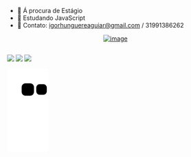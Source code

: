  - 🔭 Á procura de Estágio
 - 🌱 Estudando JavaScript
 - 👯 Contato: igorhunguereaguiar@gmail.com / 31991386262


<div align="center">
  <a href="https://github.com/igorHung">

![image](https://user-images.githubusercontent.com/36906492/194445609-dbae3bf6-526f-4c77-b89b-327b5fb9ee3a.png)

</div>
  
  ##
 
<div> 
  <a href="https://instagram.com/igorhunguere" target="_blank"><img src="https://img.shields.io/badge/-Instagram-%23E4405F?style=for-the-badge&logo=instagram&logoColor=white" target="_blank"></a>
  <a href = "mailto:igor.tssa@hotmail.com"><img src="https://img.shields.io/badge/-Gmail-%23333?style=for-the-badge&logo=gmail&logoColor=white" target="_blank"></a>
  <a href="https://www.linkedin.com/in/igor-hunguere-b13999167" target="_blank"><img src="https://img.shields.io/badge/-LinkedIn-%230077B5?style=for-the-badge&logo=linkedin&logoColor=white" target="_blank"></a> 
 
  ![Snake animation](https://github.com/rafaballerini/rafaballerini/blob/output/github-contribution-grid-snake.svg)


 
</div>
